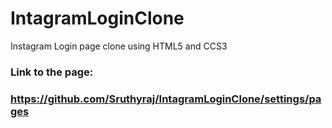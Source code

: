 # IntagramLoginClone
Instagram Login page clone using HTML5 and CCS3
### Link to the page:
### https://github.com/Sruthyraj/IntagramLoginClone/settings/pages 
